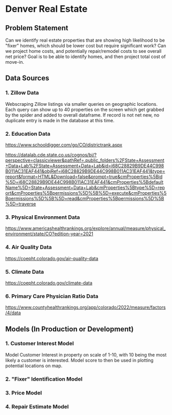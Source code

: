 # Denver Real Estate

## Problem Statement
Can we identify real estate properties that are showing high likelihood to be "fixer" homes, which should be lower cost but require significant work? Can we project home costs, and potentially repair/remodel costs to see overall net price? Goal is to be able to identify homes, and then project total cost of move-in.

## Data Sources

### 1. Zillow Data
Webscraping Zillow listings via smaller queries on geographic locations. Each query can show up to 40 properties on the screen which get grabbed by the spider and added to overall dataframe. If record is not net new, no duplicate entry is made in the database at this time.

### 2. Education Data

https://www.schooldigger.com/go/CO/districtrank.aspx

https://datalab.cde.state.co.us/cognos/bi/?perspective=classicviewer&pathRef=.public_folders%2FState+Assessment+Data+Lab%2FState+Assessment+Data+Lab&id=i68C28829B9DE44C998B011AC31EAF441&objRef=i68C28829B9DE44C998B011AC31EAF441&type=report&format=HTML&Download=false&prompt=true&cmProperties%5Bid%5D=i68C28829B9DE44C998B011AC31EAF441&cmProperties%5BdefaultName%5D=State+Assessment+Data+Lab&cmProperties%5Btype%5D=report&cmProperties%5Bpermissions%5D%5B%5D=execute&cmProperties%5Bpermissions%5D%5B%5D=read&cmProperties%5Bpermissions%5D%5B%5D=traverse

### 3. Physical Environment Data

https://www.americashealthrankings.org/explore/annual/measure/physical_environment/state/CO?edition-year=2021

### 4. Air Quality Data

https://coepht.colorado.gov/air-quality-data

### 5. Climate Data

https://coepht.colorado.gov/climate-data

### 6. Primary Care Physician Ratio Data

https://www.countyhealthrankings.org/app/colorado/2022/measure/factors/4/data

## Models (In Production or Development)

### 1. Customer Interest Model
Model Customer Interest in property on scale of 1-10, with 10 being the most likely a customer is interested. Model score to then be used in plotting potential locations on map.

### 2. "Fixer" Identification Model


### 3. Price Model

### 4. Repair Estimate Model


